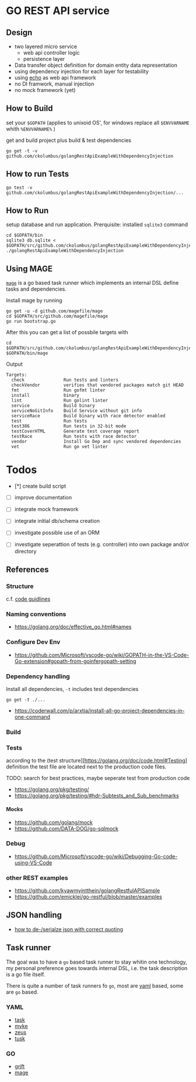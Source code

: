 GO REST API service
===================

## Design

* two layered micro service 
  * web api controller logic 
  * persistence layer
* Data transfer object definition for domain entity data representation
* using dependency injection for each layer for testability
* using [echo](https://echo.labstack.com/) as web api framework
* no DI framwork, manual injection
* no mock framework (yet)

## How to Build

set your `$GOPATH` (applies to unixoid OS', for windows replace all 
`$ENVVARNAME` whith `%ENVVARNAME%` )

get and build project plus build & test dependencies

```
go get -t -v github.com/ckolumbus/golangRestApiExampleWithDependencyInjection
```

## How to run Tests

```
go test -v github.com/ckolumbus/golangRestApiExampleWithDependencyInjection/...
```

## How to Run 

setup database and run application. Prerquisite: installed `sqlite3` command

```
cd $GOPATH/bin
sqlite3 db.sqlite < $GOPATH/src/github.com/ckolumbus/golangRestApiExampleWithDependencyInjection/db/schema.sql
./golangRestApiExampleWithDependencyInjection
```

## Using MAGE

[`mage`](https://github.com/magefile/mage) is a go based task runner which implements
an internal DSL define tasks and dependencies.

Install mage by running

```
go get -u -d github.com/magefile/mage
cd $GOPATH/src/github.com/magefile/mage
go run bootstrap.go
```

After this you can get a list of possbile targets with

```
cd $GOPATH/src/github.com/ckolumbus/golangRestApiExampleWithDependencyInjection
$GOPATH/bin/mage
```

Output
```
Targets:
  check               Run tests and linters
  checkVendor         verifies that vendored packages match git HEAD
  fmt                 Run gofmt linter
  install             binary
  lint                Run golint linter
  service             Build binary
  serviceNoGitInfo    Build Service without git info
  serviceRace         Build binary with race detector enabled
  test                Run tests
  test386             Run tests in 32-bit mode
  testCoverHTML       Generate test coverage report
  testRace            Run tests with race detector
  vendor              Install Go Dep and sync vendored dependencies
  vet                 Run go vet linter
```

# Todos

- [*] create build script
- [ ] improve documentation
- [ ] integrate mock framework
- [ ] integrate initial db/schema creation 
- [ ] investigate possible use of an ORM
- [ ] investigate seperattion of tests (e.g. controller) into own package and/or directory


## References
### Structure

c.f. [code guidlines](https://golang.org/doc/code.html)

### Naming conventions

* https://golang.org/doc/effective_go.html#names


### Configure Dev Env

* https://github.com/Microsoft/vscode-go/wiki/GOPATH-in-the-VS-Code-Go-extension#gopath-from-goinfergopath-setting


### Dependency handling

Install all dependencies,  `-t` includes test dependencies

```go get -t ./...```

* https://coderwall.com/p/arxtja/install-all-go-project-dependencies-in-one-command

### Build


### Tests

according to the (test structure][https://golang.org/doc/code.html#Testing] definition the
test file are located next to the production code files. 

TODO: search for best practices, maybe seperate test from production code


* https://golang.org/pkg/testing/
* https://golang.org/pkg/testing/#hdr-Subtests_and_Sub_benchmarks

#### Mocks

* https://github.com/golang/mock
* https://github.com/DATA-DOG/go-sqlmock

### Debug 

* https://github.com/Microsoft/vscode-go/wiki/Debugging-Go-code-using-VS-Code

### other REST examples

 * https://github.com/kyawmyintthein/golangRestfulAPISample
 * https://github.com/emicklei/go-restful/blob/master/examples

## JSON handling

* [how to de-/serialze json with correct quoting](http://goinbigdata.com/how-to-correctly-serialize-json-string-in-golang/)

## Task runner

The goal was to have a `go` based task runner to stay whitin one technology, my personal
preference goes towards internal DSL, i.e. the task description is a go file itself.

There is quite a number of task runners fo `go`, most are [yaml](http://yaml.org/) based, 
some are `go` based.

### YAML

  - [task](https://github.com/go-task/task)
  - [myke](https://github.com/goeuro/myke)
  - [zeus](https://github.com/dreadl0ck/zeus)
  - [tusk](https://github.com/rliebz/tusk)

### GO

  - [grift](https://github.com/markbates/grift)
  - [mage](https://github.com/magefile/mage)

